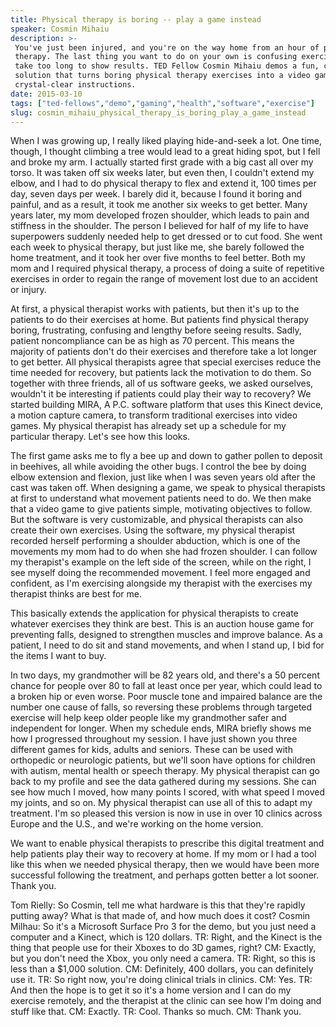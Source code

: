 ```yaml
---
title: Physical therapy is boring -- play a game instead
speaker: Cosmin Mihaiu
description: >-
 You've just been injured, and you're on the way home from an hour of physical
 therapy. The last thing you want to do on your own is confusing exercises that
 take too long to show results. TED Fellow Cosmin Mihaiu demos a fun, cheap
 solution that turns boring physical therapy exercises into a video game with
 crystal-clear instructions.
date: 2015-03-10
tags: ["ted-fellows","demo","gaming","health","software","exercise"]
slug: cosmin_mihaiu_physical_therapy_is_boring_play_a_game_instead
---
```


When I was growing up, I really liked playing hide-and-seek a lot. One time, though, I
thought climbing a tree would lead to a great hiding spot, but I fell and broke my arm. I
actually started first grade with a big cast all over my torso. It was taken off six weeks
later, but even then, I couldn't extend my elbow, and I had to do physical therapy to flex
and extend it, 100 times per day, seven days per week. I barely did it, because I found it
boring and painful, and as a result, it took me another six weeks to get better. Many years
later, my mom developed frozen shoulder, which leads to pain and stiffness in the
shoulder. The person I believed for half of my life to have superpowers suddenly needed
help to get dressed or to cut food. She went each week to physical therapy, but just like
me, she barely followed the home treatment, and it took her over five months to feel
better. Both my mom and I required physical therapy, a process of doing a suite of
repetitive exercises in order to regain the range of movement lost due to an accident or
injury.

At first, a physical therapist works with patients, but then it's up to the patients to do
their exercises at home. But patients find physical therapy boring, frustrating, confusing
and lengthy before seeing results. Sadly, patient noncompliance can be as high as 70
percent. This means the majority of patients don't do their exercises and therefore take a
lot longer to get better. All physical therapists agree that special exercises reduce the
time needed for recovery, but patients lack the motivation to do them. So together with
three friends, all of us software geeks, we asked ourselves, wouldn't it be interesting if
patients could play their way to recovery? We started building MIRA, A P.C. software
platform that uses this Kinect device, a motion capture camera, to transform traditional
exercises into video games. My physical therapist has already set up a schedule for my
particular therapy. Let's see how this looks.

The first game asks me to fly a bee up and down to gather pollen to deposit in beehives,
all while avoiding the other bugs. I control the bee by doing elbow extension and flexion,
just like when I was seven years old after the cast was taken off. When designing a game,
we speak to physical therapists at first to understand what movement patients need to do.
We then make that a video game to give patients simple, motivating objectives to follow.
But the software is very customizable, and physical therapists can also create their own
exercises. Using the software, my physical therapist recorded herself performing a
shoulder abduction, which is one of the movements my mom had to do when she had frozen
shoulder. I can follow my therapist's example on the left side of the screen, while on the
right, I see myself doing the recommended movement. I feel more engaged and confident, as
I'm exercising alongside my therapist with the exercises my therapist thinks are best for
me.

This basically extends the application for physical therapists to create whatever
exercises they think are best. This is an auction house game for preventing falls, designed
to strengthen muscles and improve balance. As a patient, I need to do sit and stand
movements, and when I stand up, I bid for the items I want to buy. 

In two days, my grandmother will be 82 years old, and there's a 50 percent chance for
people over 80 to fall at least once per year, which could lead to a broken hip or even
worse. Poor muscle tone and impaired balance are the number one cause of falls, so
reversing these problems through targeted exercise will help keep older people like my
grandmother safer and independent for longer. When my schedule ends, MIRA briefly shows me
how I progressed throughout my session. I have just shown you three different games for
kids, adults and seniors. These can be used with orthopedic or neurologic patients, but
we'll soon have options for children with autism, mental health or speech therapy. My
physical therapist can go back to my profile and see the data gathered during my sessions.
She can see how much I moved, how many points I scored, with what speed I moved my joints,
and so on. My physical therapist can use all of this to adapt my treatment. I'm so pleased
this version is now in use in over 10 clinics across Europe and the U.S., and we're
working on the home version.

We want to enable physical therapists to prescribe this digital treatment and help
patients play their way to recovery at home. If my mom or I had a tool like this when we
needed physical therapy, then we would have been more successful following the treatment,
and perhaps gotten better a lot sooner. Thank you.

Tom Rielly: So Cosmin, tell me what hardware is this that they're rapidly putting away?
What is that made of, and how much does it cost? Cosmin Milhau: So it's a Microsoft Surface
Pro 3 for the demo, but you just need a computer and a Kinect, which is 120 dollars. TR:
Right, and the Kinect is the thing that people use for their Xboxes to do 3D games,
right? CM: Exactly, but you don't need the Xbox, you only need a camera. TR: Right, so this
is less than a $1,000 solution. CM: Definitely, 400 dollars, you can definitely use it. TR:
So right now, you're doing clinical trials in clinics. CM: Yes. TR: And then the hope is to
get it so it's a home version and I can do my exercise remotely, and the therapist at the
clinic can see how I'm doing and stuff like that. CM: Exactly. TR: Cool. Thanks so much. CM:
Thank you.

<!--
ad_duration=3.33
comment_count=84
event="TED2015"
external_start_time=0
has_talk_citation=0
intro_duration=11.82
is_subtitle_required="False"
is_talk_featured="True"
language="en"
language_swap="False"
native_language="en"
number_of_related_talks=6
number_of_speakers=1
number_of_subtitled_videos=33
number_of_tags=6
number_of_talk_download_languages=33
number_of_talk_more_resources=1
number_of_talk_recommendations=0
number_of_talks_take_actions=0
post_ad_duration=0.83
published_timestamp="2015-05-19 14:56:55"
recording_date="2015-03-10"
speaker_description="Physical therapy entrepreneur"
speaker_is_published=1
speaker_name="Cosmin Mihaiu"
talk_name="Physical therapy is boring -- play a game instead"
talks_tags=["ted-fellows","demo","gaming","health","software","exercise"]
talks_take_action=[]
url_audio="https://download.ted.com/talks/CosminMihaiu_2015U.mp3?apikey=acme-roadrunner"
url_photo_speaker="https://pe.tedcdn.com/images/ted/ba8995d2e496de34fb774f8aa2efb05717810ad6_254x191.jpg"
url_photo_talk="https://pe.tedcdn.com/images/ted/62282ce1ab101160a243b9b97cb118557bf3e60a_2880x1620.jpg"
url_webpage="https://www.ted.com/talks/cosmin_mihaiu_physical_therapy_is_boring_play_a_game_instead"
video_type_name="TED Stage Talk"
-->
